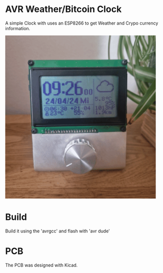 # AVR Weather/Bitcoin Clock
A simple Clock with uses an ESP8266 to get Weather and Crypo currency information.

![clock gif](doc/clock.gif)


# Build
Build it using the 'avrgcc' and flash with 'avr dude'

# PCB
The PCB was designed with Kicad.
